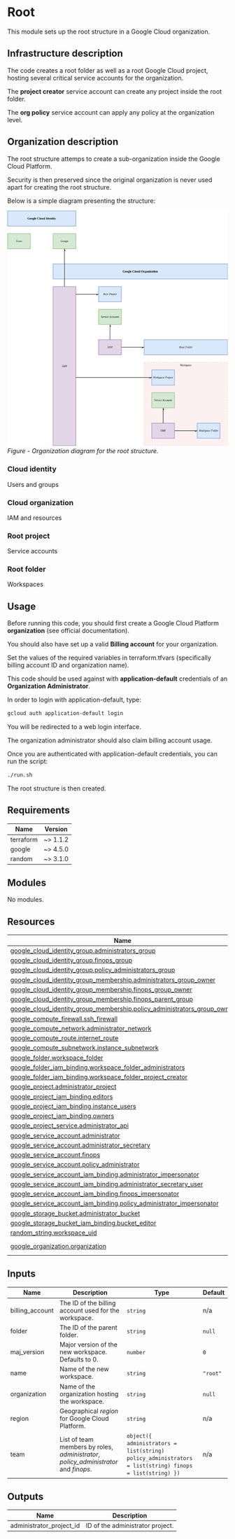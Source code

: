 <!-- BEGIN_TF_DOCS -->
# Root

This module sets up the root structure in a Google Cloud organization.

## Infrastructure description

The code creates a root folder as well as a root Google Cloud project, hosting several critical service accounts for the organization.

The **project creator** service account can create any project inside the root folder.

The **org policy** service account can apply any policy at the organization level.

## Organization description

The root structure attemps to create a sub-organization inside the Google Cloud Platform.

Security is then preserved since the original organization is never used apart for creating the root structure.

Below is a simple diagram presenting the structure:

![organizational-structure](docs/organizational-structure.png)
*Figure - Organization diagram for the root structure.*

### Cloud identity

Users and groups

### Cloud organization

IAM and resources

### Root project

Service accounts

### Root folder

Workspaces

## Usage

Before running this code, you should first create a Google Cloud Platform **organization** (see official documentation).

You should also have set up a valid **Billing account** for your organization.

Set the values of the required variables in terraform.tfvars (specifically billing account ID and organization name).

This code should be used against with **application-default** credentials of an **Organization Administrator**.

In order to login with application-default, type:
```bash
gcloud auth application-default login
```
You will be redirected to a web login interface.

The organization administrator should also claim billing account usage.

Once you are authenticated with application-default credentials, you can run the script:
```bash
./run.sh
```

The root structure is then created.

## Requirements

| Name | Version |
|------|---------|
| terraform | ~> 1.1.2 |
| google | ~> 4.5.0 |
| random | ~> 3.1.0 |

## Modules

No modules.

## Resources

| Name | Type |
|------|------|
| [google_cloud_identity_group.administrators_group](https://registry.terraform.io/providers/hashicorp/google/latest/docs/resources/cloud_identity_group) | resource |
| [google_cloud_identity_group.finops_group](https://registry.terraform.io/providers/hashicorp/google/latest/docs/resources/cloud_identity_group) | resource |
| [google_cloud_identity_group.policy_administrators_group](https://registry.terraform.io/providers/hashicorp/google/latest/docs/resources/cloud_identity_group) | resource |
| [google_cloud_identity_group_membership.administrators_group_owner](https://registry.terraform.io/providers/hashicorp/google/latest/docs/resources/cloud_identity_group_membership) | resource |
| [google_cloud_identity_group_membership.finops_group_owner](https://registry.terraform.io/providers/hashicorp/google/latest/docs/resources/cloud_identity_group_membership) | resource |
| [google_cloud_identity_group_membership.finops_parent_group](https://registry.terraform.io/providers/hashicorp/google/latest/docs/resources/cloud_identity_group_membership) | resource |
| [google_cloud_identity_group_membership.policy_administrators_group_owner](https://registry.terraform.io/providers/hashicorp/google/latest/docs/resources/cloud_identity_group_membership) | resource |
| [google_compute_firewall.ssh_firewall](https://registry.terraform.io/providers/hashicorp/google/latest/docs/resources/compute_firewall) | resource |
| [google_compute_network.administrator_network](https://registry.terraform.io/providers/hashicorp/google/latest/docs/resources/compute_network) | resource |
| [google_compute_route.internet_route](https://registry.terraform.io/providers/hashicorp/google/latest/docs/resources/compute_route) | resource |
| [google_compute_subnetwork.instance_subnetwork](https://registry.terraform.io/providers/hashicorp/google/latest/docs/resources/compute_subnetwork) | resource |
| [google_folder.workspace_folder](https://registry.terraform.io/providers/hashicorp/google/latest/docs/resources/folder) | resource |
| [google_folder_iam_binding.workspace_folder_administrators](https://registry.terraform.io/providers/hashicorp/google/latest/docs/resources/folder_iam_binding) | resource |
| [google_folder_iam_binding.workspace_folder_project_creator](https://registry.terraform.io/providers/hashicorp/google/latest/docs/resources/folder_iam_binding) | resource |
| [google_project.administrator_project](https://registry.terraform.io/providers/hashicorp/google/latest/docs/resources/project) | resource |
| [google_project_iam_binding.editors](https://registry.terraform.io/providers/hashicorp/google/latest/docs/resources/project_iam_binding) | resource |
| [google_project_iam_binding.instance_users](https://registry.terraform.io/providers/hashicorp/google/latest/docs/resources/project_iam_binding) | resource |
| [google_project_iam_binding.owners](https://registry.terraform.io/providers/hashicorp/google/latest/docs/resources/project_iam_binding) | resource |
| [google_project_service.administrator_api](https://registry.terraform.io/providers/hashicorp/google/latest/docs/resources/project_service) | resource |
| [google_service_account.administrator](https://registry.terraform.io/providers/hashicorp/google/latest/docs/resources/service_account) | resource |
| [google_service_account.administrator_secretary](https://registry.terraform.io/providers/hashicorp/google/latest/docs/resources/service_account) | resource |
| [google_service_account.finops](https://registry.terraform.io/providers/hashicorp/google/latest/docs/resources/service_account) | resource |
| [google_service_account.policy_administrator](https://registry.terraform.io/providers/hashicorp/google/latest/docs/resources/service_account) | resource |
| [google_service_account_iam_binding.administrator_impersonator](https://registry.terraform.io/providers/hashicorp/google/latest/docs/resources/service_account_iam_binding) | resource |
| [google_service_account_iam_binding.administrator_secretary_user](https://registry.terraform.io/providers/hashicorp/google/latest/docs/resources/service_account_iam_binding) | resource |
| [google_service_account_iam_binding.finops_impersonator](https://registry.terraform.io/providers/hashicorp/google/latest/docs/resources/service_account_iam_binding) | resource |
| [google_service_account_iam_binding.policy_administrator_impersonator](https://registry.terraform.io/providers/hashicorp/google/latest/docs/resources/service_account_iam_binding) | resource |
| [google_storage_bucket.administrator_bucket](https://registry.terraform.io/providers/hashicorp/google/latest/docs/resources/storage_bucket) | resource |
| [google_storage_bucket_iam_binding.bucket_editor](https://registry.terraform.io/providers/hashicorp/google/latest/docs/resources/storage_bucket_iam_binding) | resource |
| [random_string.workspace_uid](https://registry.terraform.io/providers/hashicorp/random/latest/docs/resources/string) | resource |
| [google_organization.organization](https://registry.terraform.io/providers/hashicorp/google/latest/docs/data-sources/organization) | data source |

## Inputs

| Name | Description | Type | Default |
|------|-------------|------|---------|
| billing\_account | The ID of the billing account used for the workspace. | `string` | n/a |
| folder | The ID of the parent folder. | `string` | `null` |
| maj\_version | Major version of the new workspace. Defaults to 0. | `number` | `0` |
| name | Name of the new workspace. | `string` | `"root"` |
| organization | Name of the organization hosting the workspace. | `string` | `null` |
| region | Geographical *region* for Google Cloud Platform. | `string` | n/a |
| team | List of team members by roles, *administrator*, *policy\_administrator* and *finops*. | ```object({ administrators = list(string) policy_administrators = list(string) finops = list(string) })``` | n/a |

## Outputs

| Name | Description |
|------|-------------|
| administrator\_project\_id | ID of the administrator project. |
<!-- END_TF_DOCS -->